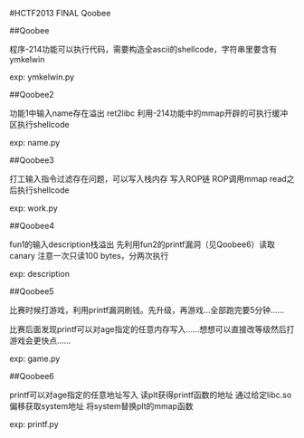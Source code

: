 #HCTF2013 FINAL Qoobee

##Qoobee

程序-214功能可以执行代码，需要构造全ascii的shellcode，字符串里要含有ymkelwin

exp: ymkelwin.py

##Qoobee2

功能1中输入name存在溢出
ret2libc
利用-214功能中的mmap开辟的可执行缓冲区执行shellcode

exp: name.py

##Qoobee3

打工输入指令过滤存在问题，可以写入栈内存
写入ROP链
ROP调用mmap read之后执行shellcode

exp: work.py

##Qoobee4

fun1的输入description栈溢出
先利用fun2的printf漏洞（见Qoobee6）读取canary
注意一次只读100 bytes，分两次执行

exp: description

##Qoobee5

比赛时候打游戏，利用printf漏洞刷钱。先升级，再游戏...全部跑完要5分钟……

比赛后面发现printf可以对age指定的任意内存写入……想想可以直接改等级然后打游戏会更快点……

exp: game.py

##Qoobee6

printf可以对age指定的任意地址写入
读plt获得printf函数的地址
通过给定libc.so偏移获取system地址
将system替换plt的mmap函数

exp: printf.py
